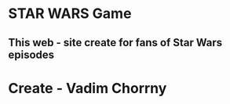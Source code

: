 # STAR WARS Game

## This web - site create for fans of Star Wars episodes



# Create - Vadim Chorrny
